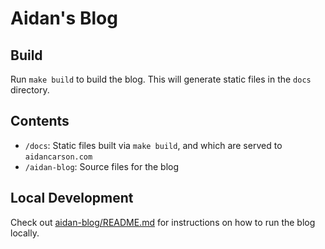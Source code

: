 # Aidan's Blog

## Build

Run `make build` to build the blog. This will generate static files in the `docs` directory.

## Contents

- `/docs`: Static files built via `make build`, and which are served to `aidancarson.com`
- `/aidan-blog`: Source files for the blog

## Local Development

Check out [aidan-blog/README.md](aidan-blog/README.md) for instructions on how to run the blog locally.
